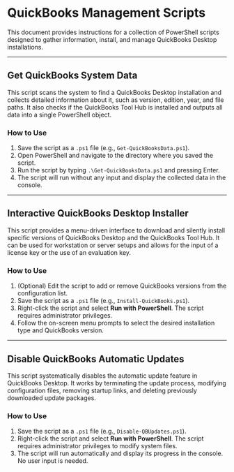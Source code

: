 # QuickBooks Management Scripts

This document provides instructions for a collection of PowerShell scripts designed to gather information, install, and manage QuickBooks Desktop installations.

---

## Get QuickBooks System Data

This script scans the system to find a QuickBooks Desktop installation and collects detailed information about it, such as version, edition, year, and file paths. It also checks if the QuickBooks Tool Hub is installed and outputs all data into a single PowerShell object.

### How to Use

1.  Save the script as a `.ps1` file (e.g., `Get-QuickBooksData.ps1`).
2.  Open PowerShell and navigate to the directory where you saved the script.
3.  Run the script by typing `.\Get-QuickBooksData.ps1` and pressing Enter.
4.  The script will run without any input and display the collected data in the console.

---

## Interactive QuickBooks Desktop Installer

This script provides a menu-driven interface to download and silently install specific versions of QuickBooks Desktop and the QuickBooks Tool Hub. It can be used for workstation or server setups and allows for the input of a license key or the use of an evaluation key.

### How to Use

1.  (Optional) Edit the script to add or remove QuickBooks versions from the configuration list.
2.  Save the script as a `.ps1` file (e.g., `Install-QuickBooks.ps1`).
3.  Right-click the script and select **Run with PowerShell**. The script requires administrator privileges.
4.  Follow the on-screen menu prompts to select the desired installation type and QuickBooks version.

---

## Disable QuickBooks Automatic Updates

This script systematically disables the automatic update feature in QuickBooks Desktop. It works by terminating the update process, modifying configuration files, removing startup links, and deleting previously downloaded update packages.

### How to Use

1.  Save the script as a `.ps1` file (e.g., `Disable-QBUpdates.ps1`).
2.  Right-click the script and select **Run with PowerShell**. The script requires administrator privileges to modify system files.
3.  The script will run automatically and display its progress in the console. No user input is needed.
